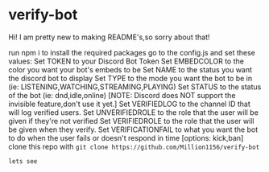 # verify-bot
 Hi! I am pretty new to making README's,so sorry about that! 

 run npm i to install the required packages
 go to the config.js and set these values:
Set TOKEN to your Discord Bot Token
Set EMBEDCOLOR to the color you want your bot's embeds to be
Set NAME to the status you want the discord bot to display
Set TYPE to the mode you want the bot to be in (ie: LISTENING,WATCHING,STREAMING,PLAYING)
Set STATUS to the status of the bot (ie: dnd,idle,online) [NOTE: Discord does NOT support the invisible feature,don't use it yet.]
Set VERIFIEDLOG to the channel ID that will log verified users.
Set UNVERIFIEDROLE to the role that the user will be given if they're not verified
Set VERIFIEDROLE to the role that the user will be given when they verify.
Set VERIFICATIONFAIL to what you want the bot to do when the user fails or doesn't respond in time [options: kick,ban]
 clone this repo with ```git clone https://github.com/Million1156/verify-bot```

```lets see```
